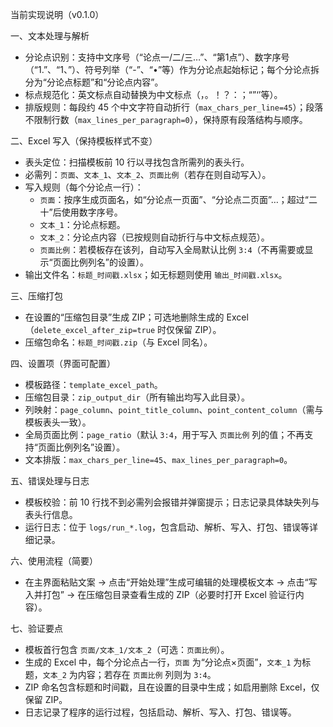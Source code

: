 

当前实现说明（v0.1.0）

一、文本处理与解析
- 分论点识别：支持中文序号（“论点一/二/三…”、“第1点”）、数字序号（“1.”、“1、”）、符号列举（“-”、“•”等）作为分论点起始标记；每个分论点拆分为“分论点标题”和“分论点内容”。
- 标点规范化：英文标点自动替换为中文标点（，。！？：；“”‘’等）。
- 排版规则：每段约 45 个中文字符自动折行（`max_chars_per_line=45`）；段落不限制行数（`max_lines_per_paragraph=0`），保持原有段落结构与顺序。

二、Excel 写入（保持模板样式不变）
- 表头定位：扫描模板前 10 行以寻找包含所需列的表头行。
- 必需列：`页面`、`文本_1`、`文本_2`、`页面比例`（若存在则自动写入）。
- 写入规则（每个分论点一行）：
  - `页面`：按序生成页面名，如“分论点一页面”、“分论点二页面”…；超过“二十”后使用数字序号。
  - `文本_1`：分论点标题。
  - `文本_2`：分论点内容（已按规则自动折行与中文标点规范）。
  - `页面比例`：若模板存在该列，自动写入全局默认比例 `3:4`（不再需要或显示“页面比例列名”的设置）。
- 输出文件名：`标题_时间戳.xlsx`；如无标题则使用 `输出_时间戳.xlsx`。

三、压缩打包
- 在设置的“压缩包目录”生成 ZIP；可选地删除生成的 Excel（`delete_excel_after_zip=true` 时仅保留 ZIP）。
- 压缩包命名：`标题_时间戳.zip`（与 Excel 同名）。

四、设置项（界面可配置）
- 模板路径：`template_excel_path`。
- 压缩包目录：`zip_output_dir`（所有输出均写入此目录）。
- 列映射：`page_column`、`point_title_column`、`point_content_column`（需与模板表头一致）。
- 全局页面比例：`page_ratio`（默认 `3:4`，用于写入 `页面比例` 列的值；不再支持“页面比例列名”设置）。
- 文本排版：`max_chars_per_line=45`、`max_lines_per_paragraph=0`。

五、错误处理与日志
- 模板校验：前 10 行找不到必需列会报错并弹窗提示；日志记录具体缺失列与表头行信息。
- 运行日志：位于 `logs/run_*.log`，包含启动、解析、写入、打包、错误等详细记录。

六、使用流程（简要）
- 在主界面粘贴文案 → 点击“开始处理”生成可编辑的处理模板文本 → 点击“写入并打包” → 在压缩包目录查看生成的 ZIP（必要时打开 Excel 验证行内容）。

七、验证要点
- 模板首行包含 `页面/文本_1/文本_2`（可选：`页面比例`）。
- 生成的 Excel 中，每个分论点占一行，`页面` 为“分论点×页面”，`文本_1` 为标题，`文本_2` 为内容；若存在 `页面比例` 列则为 `3:4`。
- ZIP 命名包含标题和时间戳，且在设置的目录中生成；如启用删除 Excel，仅保留 ZIP。
- 日志记录了程序的运行过程，包括启动、解析、写入、打包、错误等。